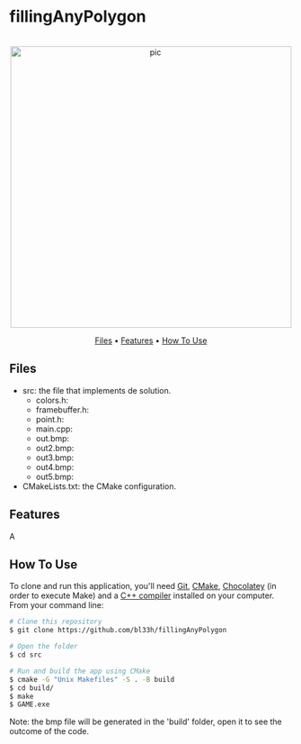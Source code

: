 # fillingAnyPolygon

<p align="center">
  <br>
  <img src="https://i.imgur.com/fXGj8nP.png" alt="pic" width="500">
  <br>
</p>
<p align="center" >
  <a href="#Files">Files</a> •
  <a href="#Features">Features</a> •
  <a href="#how-to-use">How To Use</a> 
</p>

## Files

- src: the file that implements de solution.
  - colors.h:
  - framebuffer.h:
  - point.h:
  - main.cpp:
  - out.bmp:
  - out2.bmp:
  - out3.bmp:
  - out4.bmp:
  - out5.bmp:
- CMakeLists.txt: the CMake configuration.

## Features
A

## How To Use
To clone and run this application, you'll need [Git](https://git-scm.com), [CMake](https://cmake.org/download/), [Chocolatey](https://docs.chocolatey.org/en-us/choco/setup) (in order to execute Make) and a [C++ compiler](https://www.fdi.ucm.es/profesor/luis/fp/devtools/mingw.html) installed on your computer. From your command line:

```bash
# Clone this repository
$ git clone https://github.com/bl33h/fillingAnyPolygon

# Open the folder
$ cd src

# Run and build the app using CMake
$ cmake -G "Unix Makefiles" -S . -B build
$ cd build/
$ make
$ GAME.exe
```

Note: the bmp file will be generated in the 'build' folder, open it to see the outcome of the code.
